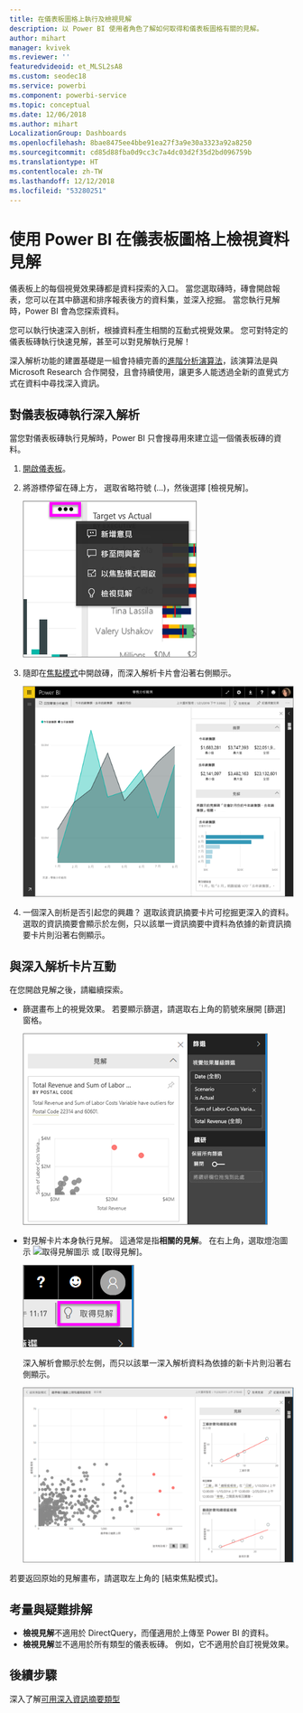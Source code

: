 ```yaml
---
title: 在儀表板圖格上執行及檢視見解
description: 以 Power BI 使用者角色了解如何取得和儀表板圖格有關的見解。
author: mihart
manager: kvivek
ms.reviewer: ''
featuredvideoid: et_MLSL2sA8
ms.custom: seodec18
ms.service: powerbi
ms.component: powerbi-service
ms.topic: conceptual
ms.date: 12/06/2018
ms.author: mihart
LocalizationGroup: Dashboards
ms.openlocfilehash: 8bae8475ee4bbe91ea27f3a9e30a3323a92a8250
ms.sourcegitcommit: cd85d88fba0d9cc3c7a4dc03d2f35d2bd096759b
ms.translationtype: HT
ms.contentlocale: zh-TW
ms.lasthandoff: 12/12/2018
ms.locfileid: "53280251"
---
```

# <a name="view-data-insights-on-dashboard-tiles-with-power-bi"></a>使用 Power BI 在儀表板圖格上檢視資料見解
儀表板上的每個視覺效果磚都是資料探索的入口。 當您選取磚時，磚會開啟報表，您可以在其中篩選和排序報表後方的資料集，並深入挖掘。 當您執行見解時，Power BI 會為您探索資料。

您可以執行快速深入剖析，根據資料產生相關的互動式視覺效果。 您可對特定的儀表板磚執行快速見解，甚至可以對見解執行見解！

深入解析功能的建置基礎是一組會持續完善的[進階分析演算法](end-user-insight-types.md)，該演算法是與 Microsoft Research 合作開發，且會持續使用，讓更多人能透過全新的直覺式方式在資料中尋找深入資訊。

## <a name="run-insights-on-a-dashboard-tile"></a>對儀表板磚執行深入解析
當您對儀表板磚執行見解時，Power BI 只會搜尋用來建立這一個儀表板磚的資料。 

1. [開啟儀表板](end-user-dashboards.md)。
2. 將游標停留在磚上方， 選取省略符號 (...)，然後選擇 [檢視見解]。 

    ![省略符號功能表](./media/end-user-insights/power-bi-hover.png)


3. 隨即在[焦點模式](end-user-focus.md)中開啟磚，而深入解析卡片會沿著右側顯示。    
   
    ![焦點模式](./media/end-user-insights/pbi-insights-tile.png)    
4. 一個深入剖析是否引起您的興趣？ 選取該資訊摘要卡片可挖掘更深入的資料。 選取的資訊摘要會顯示於左側，只以該單一資訊摘要中資料為依據的新資訊摘要卡片則沿著右側顯示。    

 ## <a name="interact-with-the-insight-cards"></a>與深入解析卡片互動
在您開啟見解之後，請繼續探索。

   * 篩選畫布上的視覺效果。  若要顯示篩選，請選取右上角的箭號來展開 [篩選] 窗格。

     ![展開 [篩選] 功能表的見解](./media/end-user-insights/power-bi-insights-on-insights.png)
   
   * 對見解卡片本身執行見解。 這通常是指**相關的見解**。 在右上角，選取燈泡圖示 ![取得見解圖示](./media/end-user-insights/power-bi-bulb-icon.png) 或 [取得見解]。
     
     ![顯示取得深入資訊圖示的功能表列](./media/end-user-insights/power-bi-autoinsights-tile.png)
     
     深入解析會顯示於左側，而只以該單一深入解析資料為依據的新卡片則沿著右側顯示。
     
     ![深入解析的深入資訊](./media/end-user-insights/power-bi-insights-on-insights-new.png)

若要返回原始的見解畫布，請選取左上角的 [結束焦點模式]。

## <a name="considerations-and-troubleshooting"></a>考量與疑難排解
- **檢視見解**不適用於 DirectQuery，而僅適用於上傳至 Power BI 的資料。
- **檢視見解**並不適用於所有類型的儀表板磚。 例如，它不適用於自訂視覺效果。<!--[custom visuals](end-user-custom-visuals.md)-->


## <a name="next-steps"></a>後續步驟
深入了解[可用深入資訊摘要類型](end-user-insight-types.md)

